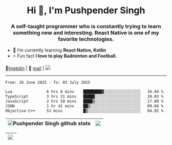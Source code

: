 <h1 align="center">Hi 👋, I'm Pushpender Singh</h1>
<h3 align="center">A self-taught programmer who is constantly trying to learn something new and interesting. React Native is one of my favorite technologies.</h3>

- 🌱 I’m currently learning **React Native, Kotlin**
- ⚡ Fun fact **I love to play Badminton and Football.**

👔[linekdin](https://www.linkedin.com/in/pushpender-singh-240061202/) | 📧 [mail](mailto:pushpendersingh694@gmail.com) | 
<a href="https://github.com/pushpender-singh-ap/pushpender-singh-ap">
    <img src="https://komarev.com/ghpvc/?username=pushpender-singh-ap&style=for-the-badge">
</a>


---

<!--START_SECTION:waka-->

```txt
From: 26 June 2025 - To: 03 July 2025

Lua               6 hrs 8 mins    ████████▓░░░░░░░░░░░░░░░░   34.94 %
TypeScript        3 hrs 31 mins   █████░░░░░░░░░░░░░░░░░░░░   20.03 %
JavaScript        2 hrs 59 mins   ████▒░░░░░░░░░░░░░░░░░░░░   17.00 %
JSON              1 hr 41 mins    ██▒░░░░░░░░░░░░░░░░░░░░░░   09.66 %
Objective-C++     51 mins         █▒░░░░░░░░░░░░░░░░░░░░░░░   04.92 %
```

<!--END_SECTION:waka-->


| <a><img align="center" src="https://github-readme-stats-iota-ecru-15.vercel.app/api?username=pushpender-singh-ap&show_icons=true&include_all_commits=true&theme=buefy&hide_border=true" alt="Pushpender Singh github stats" /></a> | <a><img align="center" src="https://github-readme-stats-iota-ecru-15.vercel.app/api/top-langs/?username=pushpender-singh-ap&layout=compact&theme=buefy&hide_border=true" /></a> |
| ------------- | ------------- |

| <a> <img align="left" src="https://github-readme-streak-stats.herokuapp.com/?user=pushpender-singh-ap" /></br> </a> |
| ------------- |
